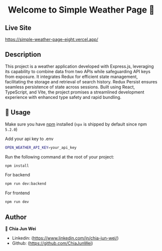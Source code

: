 <h1 align="center">Welcome to Simple Weather Page 👋</h1>

## Live Site

<a>https://simple-weather-page-eight.vercel.app/</a>

## Description

This project is a weather application developed with Express.js, leveraging its capability to combine data from two APIs while safeguarding API keys from exposure. It integrates Redux for efficient state management, facilitating the storage and retrieval of search history. Redux Persist ensures seamless persistence of state across sessions. Built using React, TypeScript, and Vite, the project promises a streamlined development experience with enhanced type safety and rapid bundling.

## 🚀 Usage

Make sure you have [npm](https://www.npmjs.com/package/npx) installed (`npx` is shipped by default since npm `5.2.0`)

Add your api key to .env

```sh
OPEN_WEATHER_API_KEY=your_api_key
```

Run the following command at the root of your project:

```sh
npm install
```

For backend

```sh
npm run dev:backend
```

For frontend

```sh
npm run dev
```

## Author

👤 **Chia Jun Wei**

- Linkedin: (https://www.linkedin.com/in/chia-jun-wei/)
- Github: (https://github.com/ChiaJunWei)
